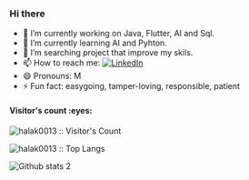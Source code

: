### Hi there <a href="https://www.gautamkrishnar.com/"><img src="https://media.giphy.com/media/hvRJCLFzcasrR4ia7z/giphy.gif" width="7px"></a>


- 🔭 I’m currently working on Java, Flutter, AI and Sql.
- 🌱 I’m currently learning AI and Pyhton.
- 🤔 I’m searching project that improve my skils.
- 📫 How to reach me: <a href="https://www.linkedin.com/in/muhammet-halak-0338b6238/" target="_blank"><img alt="LinkedIn" src="https://img.shields.io/badge/LinkedIn-@Muhammet_Halak-blue?style=flat&logo=linkedin"></a>
- 😄 Pronouns: M
- ⚡ Fun fact: easygoing, tamper-loving, responsible, patient


<h4 align="left">Visitor's count :eyes:</h4>

<p align="left"><img src="https://profile-counter.glitch.me/{halak0013}/count.svg" alt="halak0013 :: Visitor's Count" /></p>
<p align="left"><img src="https://github-readme-stats.vercel.app/api/top-langs/?username=halak0013&langs_count=10&layout=compact" alt="halak0013 :: Top Langs" /></p>


![Github stats 2](https://github-readme-stats.vercel.app/api?username=halak0013&show_icons=true&theme=radical)
